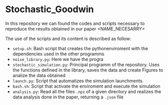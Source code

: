 # Stochastic_Goodwin
In this repository we can found the codes and scripts necessary to reproduce the results obtained in our paper <NAME_NECESARRY>

The use of the scripts and its content is described as follow:

* `setup.sh`: Bash script that creates the pythonenviroment with the dependencies used in the other programms
* `noise_library.py`: Here we have the progra
* `stochastic_simulation.py`: Principal programm of the repository. Uses the functions defined in the library, saves the data and create Figures to analize the data obtained
* `launch.py`: Script that automatizes the simulation launchments.
* `bash.sh`: Script that activate the enviroment and execute the simulation
* `analysis.py`: Read all the files `.npz` of a given directory and realizes the data analysis done in the paper, returning a `.json` file
